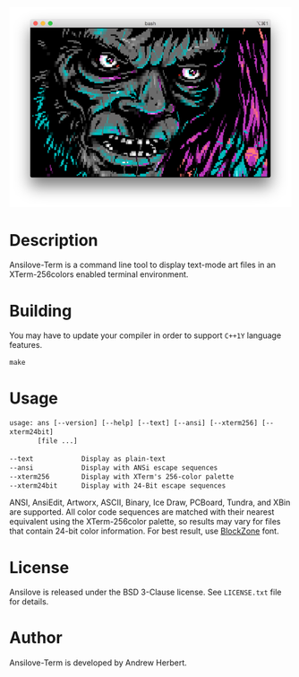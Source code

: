 ![Ansilove-Term Example](docs/ansilove-term-bellum.png)

# Description

Ansilove-Term is a command line tool to display text-mode art files in an XTerm-256colors enabled terminal environment.

# Building

You may have to update your compiler in order to support `C++1Y` language features.

    make

# Usage

    usage: ans [--version] [--help] [--text] [--ansi] [--xterm256] [--xterm24bit]
           [file ...]
    
    --text            Display as plain-text
    --ansi            Display with ANSi escape sequences
    --xterm256        Display with XTerm's 256-color palette
    --xterm24bit      Display with 24-Bit escape sequences


ANSI, AnsiEdit, Artworx, ASCII, Binary, Ice Draw, PCBoard, Tundra, and XBin are supported. All color code sequences are matched with their nearest equivalent using the XTerm-256color palette, so results may vary for files that contain 24-bit color information. For best result, use [BlockZone][1] font.

# License

Ansilove is released under the BSD 3-Clause license. See `LICENSE.txt` file for details.

# Author

Ansilove-Term is developed by Andrew Herbert.

[1]: https://github.com/ansilove/BlockZone